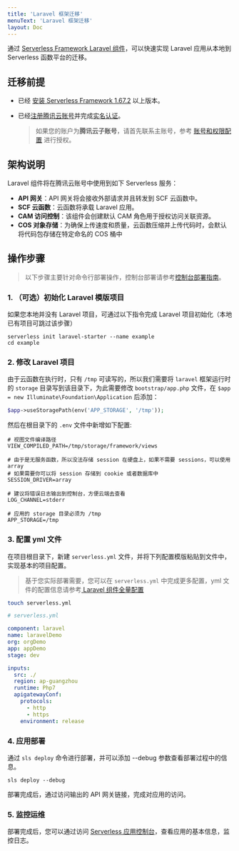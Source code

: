 ```yaml
---
title: 'Laravel 框架迁移'
menuText: 'Laravel 框架迁移'
layout: Doc
---
```


通过 [Serverless Framework Laravel 组件](https://github.com/serverless-components/tencent-laravel)，可以快速实现 Laravel 应用从本地到 Serverless 函数平台的迁移。


## 迁移前提

- 已经 [安装 Serverless Framework 1.67.2](../quickstart/installation) 以上版本。
- 已经[注册腾讯云账号](https://cloud.tencent.com/document/product/378/17985)并完成[实名认证](https://cloud.tencent.com/document/product/378/10495)。

  > 如果您的账户为**腾讯云子账号**，请首先联系主账号，参考 [账号和权限配置](../quickstart/credential) 进行授权。

 ## 架构说明

Laravel 组件将在腾讯云账号中使用到如下 Serverless 服务：

- **API 网关**：API 网关将会接收外部请求并且转发到 SCF 云函数中。
- **SCF 云函数**：云函数将承载 Laravel 应用。
- **CAM 访问控制**：该组件会创建默认 CAM 角色用于授权访问关联资源。
- **COS 对象存储**：为确保上传速度和质量，云函数压缩并上传代码时，会默认将代码包存储在特定命名的 COS 桶中

## 操作步骤

> 以下步骤主要针对命令行部署操作，控制台部署请参考[控制台部署指南](./console)。

### 1. （可选）初始化 Laravel 模版项目
如果您本地并没有 Laravel 项目，可通过以下指令完成 Laravel 项目初始化（本地已有项目可跳过该步骤）
```
serverless init laravel-starter --name example
cd example
```

### 2. 修改 Laravel 项目
由于云函数在执行时，只有 `/tmp` 可读写的，所以我们需要将 `laravel` 框架运行时的 `storage` 目录写到该目录下，为此需要修改 `bootstrap/app.php` 文件，在 `$app = new Illuminate\Foundation\Application` 后添加：

```php
$app->useStoragePath(env('APP_STORAGE', '/tmp'));
```

然后在根目录下的 `.env` 文件中新增如下配置:

```dotenv
# 视图文件编译路径
VIEW_COMPILED_PATH=/tmp/storage/framework/views

# 由于是无服务函数，所以没法存储 session 在硬盘上，如果不需要 sessions，可以使用 array
# 如果需要你可以将 session 存储到 cookie 或者数据库中
SESSION_DRIVER=array

# 建议将错误日志输出到控制台，方便云端去查看
LOG_CHANNEL=stderr

# 应用的 storage 目录必须为 /tmp
APP_STORAGE=/tmp
```

### 3. 配置 yml 文件
在项目根目录下，新建 `serverless.yml` 文件，并将下列配置模版粘贴到文件中，实现基本的项目配置。
>基于您实际部署需要，您可以在 `serverless.yml` 中完成更多配置，yml 文件的配置信息请参考[ Laravel 组件全量配置](https://github.com/serverless-components/tencent-laravel/blob/master/docs/configure.md)

```sh
touch serverless.yml
```

```yml
# serverless.yml

component: laravel
name: laravelDemo
org: orgDemo
app: appDemo
stage: dev

inputs:
  src: ./
  region: ap-guangzhou
  runtime: Php7
  apigatewayConf:
    protocols:
      - http
      - https
    environment: release
```

### 4. 应用部署
通过 `sls deploy` 命令进行部署，并可以添加 --debug 参数查看部署过程中的信息。

```
sls deploy --debug
```
部署完成后，通过访问输出的 API 网关链接，完成对应用的访问。

### 5. 监控运维
部署完成后，您可以通过访问 [Serverless 应用控制台](https://console.cloud.tencent.com/ssr)，查看应用的基本信息，监控日志。
